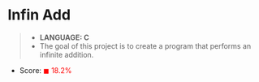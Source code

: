 # Infin Add

> * __LANGUAGE: C__
> * The goal of this project is to create a program that performs an infinite addition.

* Score: <span style="color:rgb(255, 0,0)">&#9724; 18.2% </span>